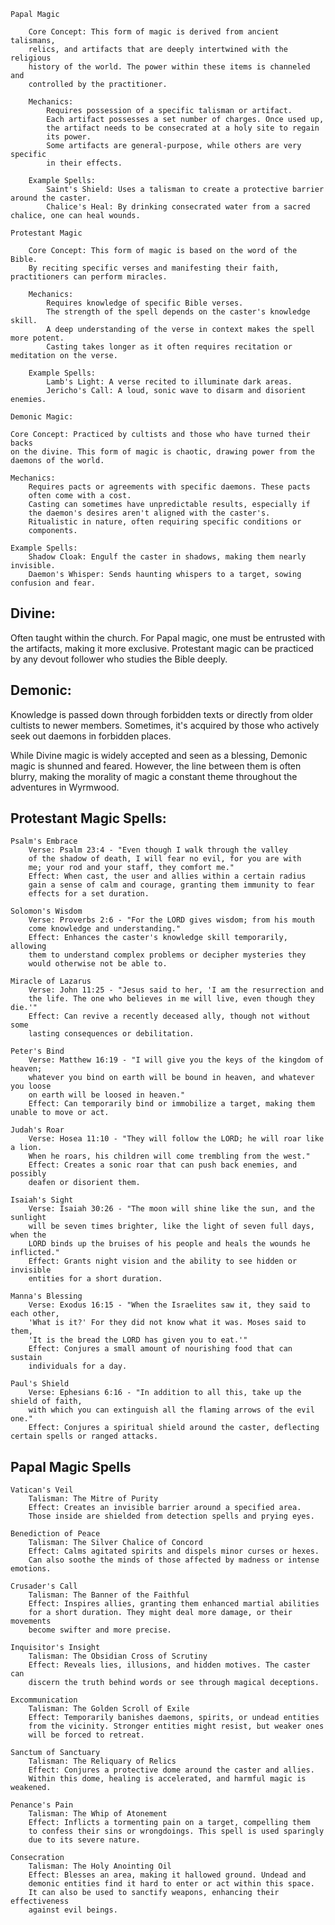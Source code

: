 
    Papal Magic

        Core Concept: This form of magic is derived from ancient talismans,
        relics, and artifacts that are deeply intertwined with the religious
        history of the world. The power within these items is channeled and 
        controlled by the practitioner.

        Mechanics:
            Requires possession of a specific talisman or artifact.
            Each artifact possesses a set number of charges. Once used up,
            the artifact needs to be consecrated at a holy site to regain
            its power.
            Some artifacts are general-purpose, while others are very specific 
            in their effects.

        Example Spells:
            Saint's Shield: Uses a talisman to create a protective barrier around the caster.
            Chalice's Heal: By drinking consecrated water from a sacred chalice, one can heal wounds.

    Protestant Magic

        Core Concept: This form of magic is based on the word of the Bible.
        By reciting specific verses and manifesting their faith, practitioners can perform miracles.

        Mechanics:
            Requires knowledge of specific Bible verses.
            The strength of the spell depends on the caster's knowledge skill.
            A deep understanding of the verse in context makes the spell more potent.
            Casting takes longer as it often requires recitation or meditation on the verse.

        Example Spells:
            Lamb's Light: A verse recited to illuminate dark areas.
            Jericho's Call: A loud, sonic wave to disarm and disorient enemies.

    Demonic Magic:

    Core Concept: Practiced by cultists and those who have turned their backs 
    on the divine. This form of magic is chaotic, drawing power from the 
    daemons of the world.

    Mechanics:
        Requires pacts or agreements with specific daemons. These pacts 
        often come with a cost.
        Casting can sometimes have unpredictable results, especially if
        the daemon's desires aren't aligned with the caster's.
        Ritualistic in nature, often requiring specific conditions or 
        components.

    Example Spells:
        Shadow Cloak: Engulf the caster in shadows, making them nearly invisible.
        Daemon's Whisper: Sends haunting whispers to a target, sowing confusion and fear.

## Divine:
Often taught within the church. For Papal magic, one must be entrusted with the artifacts, making it more exclusive. Protestant magic can be practiced by any devout follower who studies the Bible deeply.

## Demonic: 
Knowledge is passed down through forbidden texts or directly from older cultists to newer members. Sometimes, it's acquired by those who actively seek out daemons in forbidden places.

While Divine magic is widely accepted and seen as a blessing, Demonic magic is shunned and feared. However, the line between them is often blurry, making the morality of magic a constant theme throughout the adventures in Wyrmwood.

## Protestant Magic Spells:

    Psalm's Embrace
        Verse: Psalm 23:4 - "Even though I walk through the valley 
        of the shadow of death, I will fear no evil, for you are with
        me; your rod and your staff, they comfort me."
        Effect: When cast, the user and allies within a certain radius
        gain a sense of calm and courage, granting them immunity to fear
        effects for a set duration.

    Solomon's Wisdom
        Verse: Proverbs 2:6 - "For the LORD gives wisdom; from his mouth
        come knowledge and understanding."
        Effect: Enhances the caster's knowledge skill temporarily, allowing
        them to understand complex problems or decipher mysteries they 
        would otherwise not be able to.

    Miracle of Lazarus
        Verse: John 11:25 - "Jesus said to her, 'I am the resurrection and 
        the life. The one who believes in me will live, even though they die.'"
        Effect: Can revive a recently deceased ally, though not without some
        lasting consequences or debilitation.

    Peter's Bind
        Verse: Matthew 16:19 - "I will give you the keys of the kingdom of heaven;
        whatever you bind on earth will be bound in heaven, and whatever you loose 
        on earth will be loosed in heaven."
        Effect: Can temporarily bind or immobilize a target, making them unable to move or act.

    Judah's Roar
        Verse: Hosea 11:10 - "They will follow the LORD; he will roar like a lion.
        When he roars, his children will come trembling from the west."
        Effect: Creates a sonic roar that can push back enemies, and possibly 
        deafen or disorient them.

    Isaiah's Sight
        Verse: Isaiah 30:26 - "The moon will shine like the sun, and the sunlight 
        will be seven times brighter, like the light of seven full days, when the
        LORD binds up the bruises of his people and heals the wounds he inflicted."
        Effect: Grants night vision and the ability to see hidden or invisible 
        entities for a short duration.

    Manna's Blessing
        Verse: Exodus 16:15 - "When the Israelites saw it, they said to each other,
        'What is it?' For they did not know what it was. Moses said to them, 
        'It is the bread the LORD has given you to eat.'"
        Effect: Conjures a small amount of nourishing food that can sustain 
        individuals for a day.

    Paul's Shield
        Verse: Ephesians 6:16 - "In addition to all this, take up the shield of faith,
        with which you can extinguish all the flaming arrows of the evil one."
        Effect: Conjures a spiritual shield around the caster, deflecting certain spells or ranged attacks.


## Papal Magic Spells

    Vatican's Veil
        Talisman: The Mitre of Purity
        Effect: Creates an invisible barrier around a specified area.
        Those inside are shielded from detection spells and prying eyes.

    Benediction of Peace
        Talisman: The Silver Chalice of Concord
        Effect: Calms agitated spirits and dispels minor curses or hexes.
        Can also soothe the minds of those affected by madness or intense emotions.

    Crusader's Call
        Talisman: The Banner of the Faithful
        Effect: Inspires allies, granting them enhanced martial abilities 
        for a short duration. They might deal more damage, or their movements 
        become swifter and more precise.

    Inquisitor's Insight
        Talisman: The Obsidian Cross of Scrutiny
        Effect: Reveals lies, illusions, and hidden motives. The caster can
        discern the truth behind words or see through magical deceptions.

    Excommunication
        Talisman: The Golden Scroll of Exile
        Effect: Temporarily banishes daemons, spirits, or undead entities 
        from the vicinity. Stronger entities might resist, but weaker ones 
        will be forced to retreat.

    Sanctum of Sanctuary
        Talisman: The Reliquary of Relics
        Effect: Conjures a protective dome around the caster and allies. 
        Within this dome, healing is accelerated, and harmful magic is weakened.

    Penance's Pain
        Talisman: The Whip of Atonement
        Effect: Inflicts a tormenting pain on a target, compelling them 
        to confess their sins or wrongdoings. This spell is used sparingly 
        due to its severe nature.

    Consecration
        Talisman: The Holy Anointing Oil
        Effect: Blesses an area, making it hallowed ground. Undead and
        demonic entities find it hard to enter or act within this space.
        It can also be used to sanctify weapons, enhancing their effectiveness 
        against evil beings.
